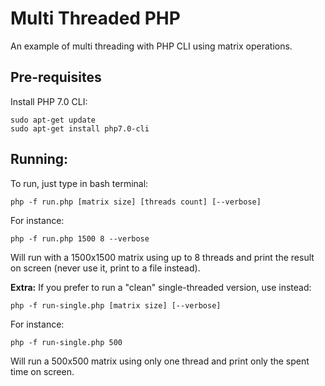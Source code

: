 # Multi Threaded PHP

An example of multi threading with PHP CLI using matrix operations.

## Pre-requisites

Install PHP 7.0 CLI:

```
sudo apt-get update
sudo apt-get install php7.0-cli
```

## Running:

To run, just type in bash terminal:

```
php -f run.php [matrix size] [threads count] [--verbose]
```

For instance:

```
php -f run.php 1500 8 --verbose
```

Will run with a 1500x1500 matrix using up to 8 threads and print the result on screen (never use it, print to a file instead).

**Extra:** If you prefer to run a "clean" single-threaded version, use instead:

```
php -f run-single.php [matrix size] [--verbose]
```

For instance:

```
php -f run-single.php 500
```

Will run a 500x500 matrix using only one thread and print only the spent time on screen.

